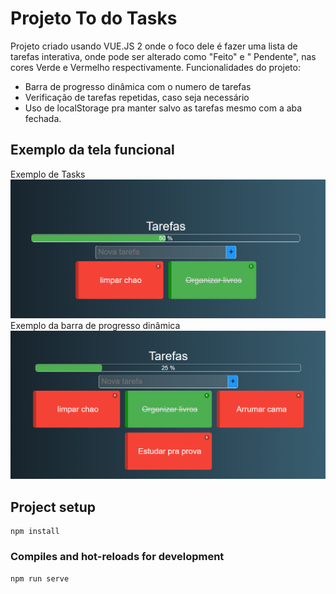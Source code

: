 
# Projeto To do Tasks

Projeto criado usando VUE.JS 2 onde o foco dele é fazer uma lista de tarefas interativa, onde pode ser 
alterado como "Feito" e " Pendente", nas cores Verde e Vermelho respectivamente. 
Funcionalidades do projeto: 
- Barra de progresso dinâmica com o numero de tarefas 
- Verificação de tarefas repetidas, caso seja necessário
- Uso de localStorage pra manter salvo as tarefas mesmo com a aba fechada.

## Exemplo da tela funcional

Exemplo de Tasks<br>
<img src="./public/exemplo_task1.png" alt="Exemplo de task"><br>
Exemplo da barra de progresso dinâmica
<img src="./public/exemplo_task2.png" alt="Exemplo de barra de progresso"><br>

## Project setup
```
npm install
```

### Compiles and hot-reloads for development
```
npm run serve
```
